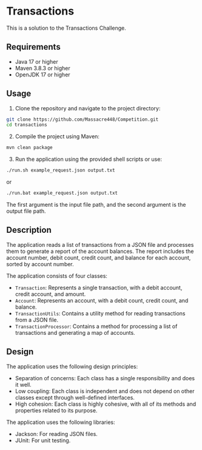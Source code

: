 # Transactions
 
This is a solution to the Transactions Challenge.

## Requirements

- Java 17 or higher
- Maven 3.8.3 or higher
- OpenJDK 17 or higher

## Usage

1. Clone the repository and navigate to the project directory:
```bash
git clone https://github.com/Massacre448/Competition.git
cd transactions
```
2. Compile the project using Maven:
```bash
mvn clean package
```
3. Run the application using the provided shell scripts or use:
```bash
./run.sh example_request.json output.txt 
``` 
or

```bash 
./run.bat example_request.json output.txt
```
The first argument is the input file path, and the second argument is the output file path.

## Description

The application reads a list of transactions from a JSON file and processes them to generate a report of the account balances. The report includes the account number, debit count, credit count, and balance for each account, sorted by account number.

The application consists of four classes:

- `Transaction`: Represents a single transaction, with a debit account, credit account, and amount.
- `Account`: Represents an account, with a debit count, credit count, and balance.
- `TransactionUtils`: Contains a utility method for reading transactions from a JSON file.
- `TransactionProcessor`: Contains a method for processing a list of transactions and generating a map of accounts.

## Design

The application uses the following design principles:

- Separation of concerns: Each class has a single responsibility and does it well.
- Low coupling: Each class is independent and does not depend on other classes except through well-defined interfaces.
- High cohesion: Each class is highly cohesive, with all of its methods and properties related to its purpose.

The application uses the following libraries:

- Jackson: For reading JSON files.
- JUnit: For unit testing.
